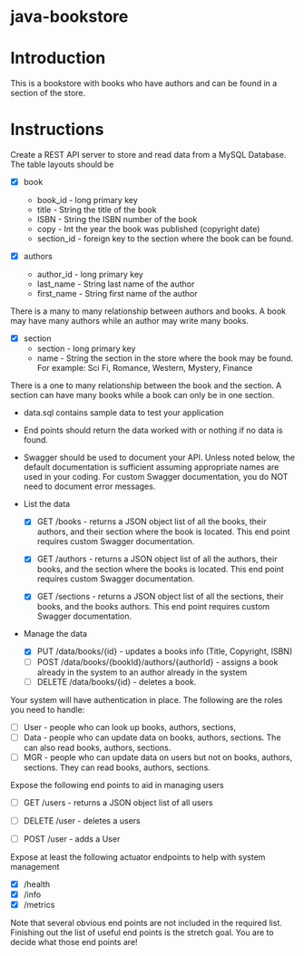 # java-bookstore

# Introduction

This is a bookstore with books who have authors and can be found in a section of the store.

# Instructions

Create a REST API server to store and read data from a MySQL Database. The table layouts should be

- [x] book
  * book_id - long primary key
  * title - String the title of the book
  * ISBN - String the ISBN number of the book
  * copy - Int the year the book was published (copyright date)
  * section_id - foreign key to the section where the book can be found.
  
- [x] authors
  * author_id - long primary key
  * last_name - String last name of the author
  * first_name - String first name of the author

There is a many to many relationship between authors and books. A book may have many authors while an author may write many books.

- [x] section
  * section - long primary key
  * name - String the section in the store where the book may be found. For example: Sci Fi, Romance, Western, Mystery, Finance

There is a one to many relationship between the book and the section. A section can have many books while a book can only be in one section.

* data.sql contains sample data to test your application

* End points should return the data worked with or nothing if no data is found.
* Swagger should be used to document your API. Unless noted below, the default documentation is sufficient assuming appropriate names are used in your coding. For custom Swagger documentation, you do NOT need to document error messages.

* List the data

  - [x] GET /books - returns a JSON object list of all the books, their authors, and their section where the book is located. This end point requires custom Swagger documentation.
  
  - [x] GET /authors - returns a JSON object list of all the authors, their books, and the section where the books is located. This end point requires custom Swagger documentation.

  - [x] GET /sections - returns a JSON object list of all the sections, their books, and the books authors. This end point requires custom Swagger documentation.
  
* Manage the data
  - [x] PUT /data/books/{id} - updates a books info (Title, Copyright, ISBN)
  - [ ] POST /data/books/{bookId}/authors/{authorId} - assigns a book already in the system to an author already in the system
  - [ ] DELETE /data/books/{id} - deletes a book.
 
Your system will have authentication in place. The following are the roles you need to handle:
- [ ] User - people who can look up books, authors, sections,
- [ ] Data - people who can update data on books, authors, sections. The can also read books, authors, sections.
- [ ] MGR - people who can update data on users but not on books, authors, sections. They can read books, authors, sections.

Expose the following end points to aid in managing users

- [ ] GET /users - returns a JSON object list of all users

- [ ] DELETE /user - deletes a users

- [ ] POST /user - adds a User

Expose at least the following actuator endpoints to help with system management
- [x] /health
- [x] /info
- [x] /metrics

Note that several obvious end points are not included in the required list. Finishing out the list of useful end points is the stretch goal. You are to decide what those end points are!
